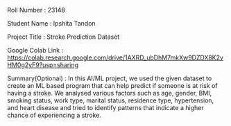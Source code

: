 Roll Number       :   23148

Student Name      :   Ipshita Tandon

Project Title     :   Stroke Prediction Dataset

Google Colab Link :   https://colab.research.google.com/drive/1AXRD_ubDhM7mkXw9DZDX8K2vHM0g2yF9?usp=sharing

Summary(Optional) :   In this AI/ML project, we used the given dataset to create an ML based program that can help predict if someone is at risk of having a stroke. We analysed various factors such as age, gender, BMI, smoking status, work type, marital status, residence type, hypertension, and heart disease and tried to identify patterns that indicate a higher chance of experiencing a stroke.
